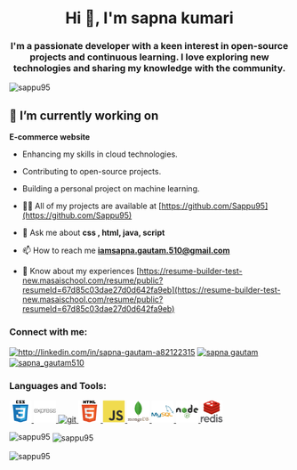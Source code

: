 <h1 align="center">Hi 👋, I'm sapna kumari</h1>
<h3 align="center">I'm a passionate developer with a keen interest in open-source projects and continuous learning. I love exploring new technologies and sharing my knowledge with the community. </h3>

<p align="left"> <img src="sappu95/1682704662248.jpg" alt="sappu95" /> </p>

## 🔭 I’m currently working on
 **E-commerce website**
- Enhancing my skills in cloud technologies.
- Contributing to open-source projects.
- Building a personal project on machine learning.

- 👨‍💻 All of my projects are available at [https://github.com/Sappu95](https://github.com/Sappu95)

- 💬 Ask me about **css ,  html, java,  script**

- 📫 How to reach me **iamsapna.gautam.510@gmail.com**

- 📄 Know about my experiences [https://resume-builder-test-new.masaischool.com/resume/public?resumeId=67d85c03dae27d0d642fa9eb](https://resume-builder-test-new.masaischool.com/resume/public?resumeId=67d85c03dae27d0d642fa9eb)

<h3 align="left">Connect with me:</h3>
<p align="left">
<a href="https://linkedin.com/in/http://linkedin.com/in/sapna-gautam-a82122315" target="blank"><img align="center" src="https://raw.githubusercontent.com/rahuldkjain/github-profile-readme-generator/master/src/images/icons/Social/linked-in-alt.svg" alt="http://linkedin.com/in/sapna-gautam-a82122315" height="30" width="40" /></a>
<a href="https://fb.com/sapna gautam" target="blank"><img align="center" src="https://raw.githubusercontent.com/rahuldkjain/github-profile-readme-generator/master/src/images/icons/Social/facebook.svg" alt="sapna gautam" height="30" width="40" /></a>
<a href="https://instagram.com/sapna_gautam510" target="blank"><img align="center" src="https://raw.githubusercontent.com/rahuldkjain/github-profile-readme-generator/master/src/images/icons/Social/instagram.svg" alt="sapna_gautam510" height="30" width="40" /></a>
</p>

<h3 align="left">Languages and Tools:</h3>
<p align="left"> <a href="https://www.w3schools.com/css/" target="_blank" rel="noreferrer"> <img src="https://raw.githubusercontent.com/devicons/devicon/master/icons/css3/css3-original-wordmark.svg" alt="css3" width="40" height="40"/> </a>  
  <a href="https://expressjs.com" target="_blank" rel="noreferrer"> <img src="https://raw.githubusercontent.com/devicons/devicon/master/icons/express/express-original-wordmark.svg" alt="express" width="40" height="40"/> </a>    
  <a href="https://git-scm.com/" target="_blank" rel="noreferrer"> <img src="https://www.vectorlogo.zone/logos/git-scm/git-scm-icon.svg" alt="git" width="40" height="40"/> </a>     <a href="https://www.w3.org/html/" target="_blank" rel="noreferrer"> <img src="https://raw.githubusercontent.com/devicons/devicon/master/icons/html5/html5-original-wordmark.svg" alt="html5" width="40" height="40"/> </a>
  <a href="https://developer.mozilla.org/en-US/docs/Web/JavaScript" target="_blank" rel="noreferrer"> <img src="https://raw.githubusercontent.com/devicons/devicon/master/icons/javascript/javascript-original.svg" alt="javascript" width="40" height="40"/> </a> <a href="https://www.mongodb.com/" target="_blank" rel="noreferrer"> <img src="https://raw.githubusercontent.com/devicons/devicon/master/icons/mongodb/mongodb-original-wordmark.svg" alt="mongodb" width="40" height="40"/> </a> <a href="https://www.mysql.com/" target="_blank" rel="noreferrer"> <img src="https://raw.githubusercontent.com/devicons/devicon/master/icons/mysql/mysql-original-wordmark.svg" alt="mysql" width="40" height="40"/> </a> <a href="https://nodejs.org" target="_blank" rel="noreferrer"> <img src="https://raw.githubusercontent.com/devicons/devicon/master/icons/nodejs/nodejs-original-wordmark.svg" alt="nodejs" width="40" height="40"/> </a> <a href="https://redis.io" target="_blank" rel="noreferrer"> <img src="https://raw.githubusercontent.com/devicons/devicon/master/icons/redis/redis-original-wordmark.svg" alt="redis" width="40" height="40"/> </a> </p>

<p><img align="left" src="https://github-readme-stats.vercel.app/api/top-langs?username=sappu95&show_icons=true&locale=en&layout=compact" alt="sappu95" /></p>

<p>&nbsp;<img align="center" src="https://github-readme-stats.vercel.app/api?username=sappu95&show_icons=true&locale=en" alt="sappu95" /></p>

<p><img align="center" src="https://github-readme-streak-stats.herokuapp.com/?user=sappu95&" alt="sappu95" /></p>


